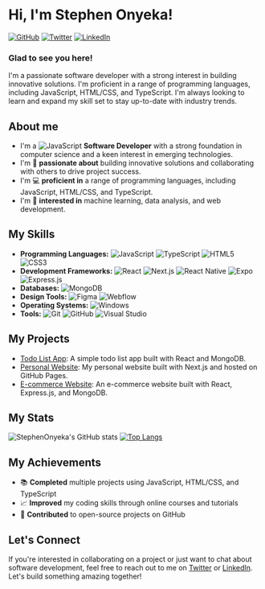 # Hi, I'm Stephen Onyeka! 
<a href="https://www.github.com/StephenOnyeka" target="_blank" rel="noreferrer"><img src="https://img.shields.io/badge/GitHub-%2312100E.svg?&style=for-the-badge&logo=github&logoColor=white" alt="GitHub" /></a>
<a href="https://twitter.com/" target="_blank" rel="noreferrer"><img src="https://img.shields.io/badge/Twitter-1DA1F2?style=for-the-badge&logo=twitter&logoColor=white" alt="Twitter" /></a>
<a href="https://www.linkedin.com/" target="_blank" rel="noreferrer"><img src="https://img.shields.io/badge/LinkedIn-0077B5?style=for-the-badge&logo=linkedin&logoColor=white" alt="LinkedIn" /></a>

### Glad to see you here! 
I'm a passionate software developer with a strong interest in building innovative solutions. I'm proficient in a range of programming languages, including JavaScript, HTML/CSS, and TypeScript. I'm always looking to learn and expand my skill set to stay up-to-date with industry trends.

## About me

- I'm a <img src="https://img.shields.io/badge/JavaScript-F7DF1E?style=for-the-badge&logo=javascript&logoColor=black" alt="JavaScript" /> **Software Developer** with a strong foundation in computer science and a keen interest in emerging technologies.
- I'm 🤩 **passionate about** building innovative solutions and collaborating with others to drive project success.
- I'm 💻 **proficient in** a range of programming languages, including JavaScript, HTML/CSS, and TypeScript.
- I'm 🚀 **interested in** machine learning, data analysis, and web development.

## My Skills

- **Programming Languages:**
  <img src="https://img.shields.io/badge/JavaScript-F7DF1E?style=for-the-badge&logo=javascript&logoColor=black" alt="JavaScript" />
  <img src="https://img.shields.io/badge/TypeScript-3178C6?style=for-the-badge&logo=typescript&logoColor=white" alt="TypeScript" />
  <img src="https://img.shields.io/badge/HTML5-E34F26?style=for-the-badge&logo=html5&logoColor=white" alt="HTML5" />
  <img src="https://img.shields.io/badge/CSS3-1572B6?style=for-the-badge&logo=css3&logoColor=white" alt="CSS3" />
- **Development Frameworks:**
  <img src="https://img.shields.io/badge/React-61DAFB?style=for-the-badge&logo=react&logoColor=black" alt="React" />
  <img src="https://img.shields.io/badge/Next.js-000000?style=for-the-badge&logo=nextdotjs&logoColor=white" alt="Next.js" />
  <img src="https://img.shields.io/badge/React%20Native-61DAFB?style=for-the-badge&logo=react&logoColor=black" alt="React Native" />
  <img src="https://img.shields.io/badge/Expo-000020?style=for-the-badge&logo=expo&logoColor=white" alt="Expo" />
  <img src="https://img.shields.io/badge/Express.js-000000?style=for-the-badge&logo=express&logoColor=white" alt="Express.js" />
- **Databases:**
  <img src="https://img.shields.io/badge/MongoDB-47A248?style=for-the-badge&logo=mongodb&logoColor=white" alt="MongoDB" />
- **Design Tools:**
  <img src="https://img.shields.io/badge/Figma-F24E1E?style=for-the-badge&logo=figma&logoColor=white" alt="Figma" />
  <img src="https://img.shields.io/badge/Webflow-4353FF?style=for-the-badge&logo=webflow&logoColor=white" alt="Webflow" />
- **Operating Systems:**
  <img src="https://img.shields.io/badge/Windows-0078D6?style=for-the-badge&logo=windows&logoColor=white" alt="Windows" />
- **Tools:**
  <img src="https://img.shields.io/badge/Git-F05032?style=for-the-badge&logo=git&logoColor=white" alt="Git" />
  <img src="https://img.shields.io/badge/GitHub-%2312100E.svg?&style=for-the-badge&logo=github&logoColor=white" alt="GitHub" />
  <img src="https://img.shields.io/badge/Visual%20Studio-5C2D91?style=for-the-badge&logo=visualstudio&logoColor=white" alt="Visual Studio" />

## My Projects

- [Todo List App](https://github.com/StephenOnyeka/Todo-List-App): A simple todo list app built with React and MongoDB.
- [Personal Website](https://github.com/StephenOnyeka/Personal-Website): My personal website built with Next.js and hosted on GitHub Pages.
- [E-commerce Website](https://github.com/StephenOnyeka/E-commerce-Website): An e-commerce website built with React, Express.js, and MongoDB.

## My Stats

![StephenOnyeka's GitHub stats](https://github-readme-stats.vercel.app/api?username=StephenOnyeka&show_icons=true&theme=midnight-purple)
[![Top Langs](https://github-readme-stats.vercel.app/api/top-langs/?username=StephenOnyeka&layout=donut)](https://github.com/StephenOnyeka/github-readme-stats)

## My Achievements

- 📚 **Completed** multiple projects using JavaScript, HTML/CSS, and TypeScript
- 📈 **Improved** my coding skills through online courses and tutorials
- 👥 **Contributed** to open-source projects on GitHub

## Let's Connect

If you're interested in collaborating on a project or just want to chat about software development, feel free to reach out to me on [Twitter](https://twitter.com/) or [LinkedIn](https://www.linkedin.com/). Let's build something amazing together!
